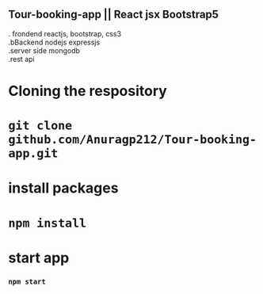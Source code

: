 ## Tour-booking-app || React jsx Bootstrap5
. frondend reactjs, bootstrap, css3 </br>
.bBackend nodejs expressjs </br>
.server side mongodb</br>
.rest api </br>
# Cloning the respository
 # `git clone github.com/Anuragp212/Tour-booking-app.git`

# install packages 
# `npm install`

# start app
### `npm start`


